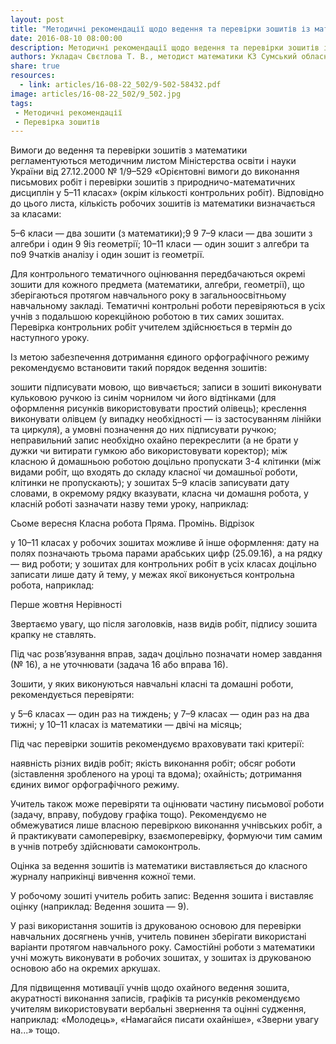 ```yaml
---
layout: post
title: "Методичні рекомендації щодо ведення та перевірки зошитів із математики в навчальних закладах"
date: 2016-08-10 08:00:00
description: Методичні рекомендації щодо ведення та перевірки зошитів із математики в навчальних закладах
authors: Укладач Свєтлова Т. В., методист математики КЗ Сумський обласний інститут післядипломної педагогічної освіти
share: true
resources:
  - link: articles/16-08-22_502/9-502-58432.pdf
image: articles/16-08-22_502/9_502.jpg
tags:
 - Методичні рекомендації
 - Перевірка зошитів
---
```


Вимоги до ведення та перевірки зошитів з математики регламентуються методичним листом Міністерства освіти і науки України від 27.12.2000 № 1/9–529 «Орієнтовні вимоги до виконання письмових робіт і перевірки зошитів з природничо-математичних дисциплін у 5–11 класах» (окрім кількості контрольних робіт). Відповідно до цього листа, кількість робочих зошитів із математики визначається за класами:

   5–6 класи — два зошити (з математики);9 9
   7–9 класи — два зошити з алгебри і один 9 9із геометрії;
   10–11 класи — один зошит з алгебри та по9 9чатків аналізу і один зошит із геометрії.


Для контрольного тематичного оцінювання передбачаються окремі зошити для кожного предмета (математики, алгебри, геометрії), що зберігаються протягом навчального року в загальноосвітньому навчальному закладі. Тематичні контрольні роботи перевіряються в усіх учнів з подальшою корекційною роботою в тих самих зошитах. Перевірка контрольних робіт учителем здійснюється в термін до наступного уроку.

Із метою забезпечення дотримання єдиного орфографічного режиму рекомендуємо встановити такий порядок ведення зошитів:

   зошити підписувати мовою, що вивчається;
   записи в зошиті виконувати кульковою ручкою із синім чорнилом чи його відтінками (для оформлення рисунків використовувати простий олівець);
   креслення виконувати олівцем (у випадку необхідності — із застосуванням лінійки та циркуля), а умовні позначення до них підписувати ручкою;
   неправильний запис необхідно охайно перекреслити (а не брати у дужки чи витирати гумкою або використовувати коректор);
   між класною й домашньою роботою доцільно пропускати 3-4 клітинки (між видами робіт, що входять до складу класної чи домашньої роботи, клітинки не пропускають);
   у зошитах 5–9 класів записувати дату словами, в окремому рядку вказувати, класна чи домашня робота, у класній роботі зазначати назву теми уроку, наприклад:

Сьоме вересня
Класна робота
Пряма. Промінь. Відрізок

   у 10–11 класах у робочих зошитах можливе й інше оформлення: дату на полях позначають трьома парами арабських цифр (25.09.16), а на рядку — вид роботи;
   у зошитах для контрольних робіт в усіх класах доцільно записати лише дату й тему, у межах якої виконується контрольна робота, наприклад:

Перше жовтня
Нерівності


Звертаємо увагу, що після заголовків, назв видів робіт, підпису зошита крапку не ставлять.

Під час розв’язування вправ, задач доцільно позначати номер завдання (№ 16), а не уточнювати (задача 16 або вправа 16).

Зошити, у яких виконуються навчальні класні та домашні роботи, рекомендується перевіряти:

   у 5–6 класах — один раз на тиждень;
   у 7–9 класах — один раз на два тижні;
   у 10–11 класах із математики — двічі на місяць;

Під час перевірки зошитів рекомендуємо враховувати такі критерії:

   наявність різних видів робіт;
   якість виконання робіт;
   обсяг роботи (зіставлення зробленого на уроці та вдома);
   охайність;
   дотримання єдиних вимог орфографічного режиму.


Учитель також може перевіряти та оцінювати частину письмової роботи (задачу, вправу, побудову графіка тощо). Рекомендуємо не обмежуватися лише власною перевіркою виконання учнівських робіт, а й практикувати самоперевірку, взаємоперевірку, формуючи тим самим в учнів потребу здійснювати самоконтроль.

Оцінка за ведення зошитів із математики виставляється до класного журналу наприкінці вивчення кожної теми.

У робочому зошиті учитель робить запис: Ведення зошита і виставляє оцінку (наприклад: Ведення зошита — 9).

У разі використання зошитів із друкованою основою для перевірки навчальних досягнень учнів, учитель повинен зберігати використані варіанти протягом навчального року. Самостійні роботи з математики учні можуть виконувати в робочих зошитах, у зошитах із друкованою основою або на окремих аркушах.

Для підвищення мотивації учнів щодо охайного ведення зошита, акуратності виконання записів, графіків та рисунків рекомендуємо учителям використовувати вербальні звернення та оцінні судження, наприклад: «Молодець», «Намагайся писати охайніше», «Зверни увагу на...» тощо.
